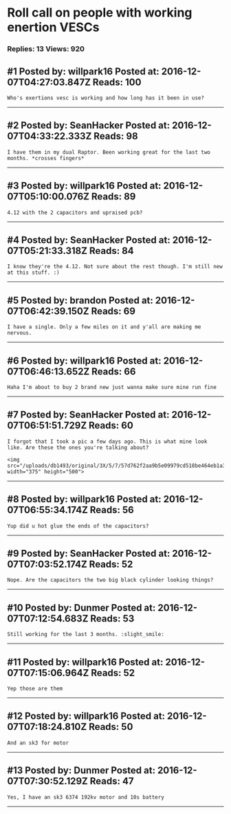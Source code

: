 # Roll call on people with working enertion VESCs

### Replies: 13 Views: 920

## \#1 Posted by: willpark16 Posted at: 2016-12-07T04:27:03.847Z Reads: 100

```
Who's exertions vesc is working and how long has it been in use?
```

---
## \#2 Posted by: SeanHacker Posted at: 2016-12-07T04:33:22.333Z Reads: 98

```
I have them in my dual Raptor. Been working great for the last two months. *crosses fingers*
```

---
## \#3 Posted by: willpark16 Posted at: 2016-12-07T05:10:00.076Z Reads: 89

```
4.12 with the 2 capacitors and upraised pcb?
```

---
## \#4 Posted by: SeanHacker Posted at: 2016-12-07T05:21:33.318Z Reads: 84

```
I know they're the 4.12. Not sure about the rest though. I'm still new at this stuff. :)
```

---
## \#5 Posted by: brandon Posted at: 2016-12-07T06:42:39.150Z Reads: 69

```
I have a single. Only a few miles on it and y'all are making me nervous.
```

---
## \#6 Posted by: willpark16 Posted at: 2016-12-07T06:46:13.652Z Reads: 66

```
Haha I'm about to buy 2 brand new just wanna make sure mine run fine
```

---
## \#7 Posted by: SeanHacker Posted at: 2016-12-07T06:51:51.729Z Reads: 60

```
I forgot that I took a pic a few days ago. This is what mine look like. Are these the ones you're talking about?

<img src="/uploads/db1493/original/3X/5/7/57d762f2aa9b5e09979cd518be464eb1a3211ffa.jpg" width="375" height="500">
```

---
## \#8 Posted by: willpark16 Posted at: 2016-12-07T06:55:34.174Z Reads: 56

```
Yup did u hot glue the ends of the capacitors?
```

---
## \#9 Posted by: SeanHacker Posted at: 2016-12-07T07:03:52.174Z Reads: 52

```
Nope. Are the capacitors the two big black cylinder looking things?
```

---
## \#10 Posted by: Dunmer Posted at: 2016-12-07T07:12:54.683Z Reads: 53

```
Still working for the last 3 months. :slight_smile:
```

---
## \#11 Posted by: willpark16 Posted at: 2016-12-07T07:15:06.964Z Reads: 52

```
Yep those are them
```

---
## \#12 Posted by: willpark16 Posted at: 2016-12-07T07:18:24.810Z Reads: 50

```
And an sk3 for motor
```

---
## \#13 Posted by: Dunmer Posted at: 2016-12-07T07:30:52.129Z Reads: 47

```
Yes, I have an sk3 6374 192kv motor and 10s battery
```

---
